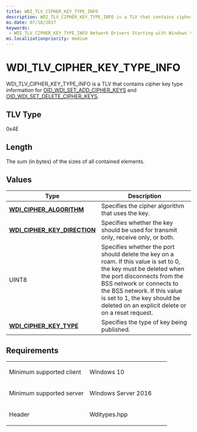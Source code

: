 ```yaml
---
title: WDI_TLV_CIPHER_KEY_TYPE_INFO
description: WDI_TLV_CIPHER_KEY_TYPE_INFO is a TLV that contains cipher key type information for OID_WDI_SET_ADD_CIPHER_KEYS and OID_WDI_SET_DELETE_CIPHER_KEYS.
ms.date: 07/18/2017
keywords:
 - WDI_TLV_CIPHER_KEY_TYPE_INFO Network Drivers Starting with Windows Vista
ms.localizationpriority: medium
---
```


# WDI\_TLV\_CIPHER\_KEY\_TYPE\_INFO


WDI\_TLV\_CIPHER\_KEY\_TYPE\_INFO is a TLV that contains cipher key type information for [OID\_WDI\_SET\_ADD\_CIPHER\_KEYS](./oid-wdi-set-add-cipher-keys.md) and [OID\_WDI\_SET\_DELETE\_CIPHER\_KEYS](./oid-wdi-set-delete-cipher-keys.md).

## TLV Type


0x4E

## Length


The sum (in bytes) of the sizes of all contained elements.

## Values


| Type                                                                 | Description                                                                                                                                                                                                                                                                                     |
|----------------------------------------------------------------------|-------------------------------------------------------------------------------------------------------------------------------------------------------------------------------------------------------------------------------------------------------------------------------------------------|
| [**WDI\_CIPHER\_ALGORITHM**](/windows-hardware/drivers/ddi/wditypes/ne-wditypes-_wdi_cipher_algorithm)          | Specifies the cipher algorithm that uses the key.                                                                                                                                                                                                                                               |
| [**WDI\_CIPHER\_KEY\_DIRECTION**](/windows-hardware/drivers/ddi/wditypes/ne-wditypes-_wdi_cipher_key_direction) | Specifies whether the key should be used for transmit only, receive only, or both.                                                                                                                                                                                                              |
| UINT8                                                                | Specifies whether the port should delete the key on a roam. If this value is set to 0, the key must be deleted when the port disconnects from the BSS network or connects to the BSS network. If this value is set to 1, the key should be deleted on an explicit delete or on a reset request. |
| [**WDI\_CIPHER\_KEY\_TYPE**](/windows-hardware/drivers/ddi/wditypes/ne-wditypes-_wdi_cipher_key_type)           | Specifies the type of key being published.                                                                                                                                                                                                                                                      |

 

Requirements
------------

<table>
<colgroup>
<col width="50%" />
<col width="50%" />
</colgroup>
<tbody>
<tr class="odd">
<td><p>Minimum supported client</p></td>
<td><p>Windows 10</p></td>
</tr>
<tr class="even">
<td><p>Minimum supported server</p></td>
<td><p>Windows Server 2016</p></td>
</tr>
<tr class="odd">
<td><p>Header</p></td>
<td>Wditypes.hpp</td>
</tr>
</tbody>
</table>

 

